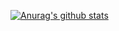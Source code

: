 [![Anurag's github stats](https://github-readme-stats.vercel.app/api?username=sjsdfg&show_icons=true&theme=cobalt)](https://github.com/anuraghazra/github-readme-stats)
